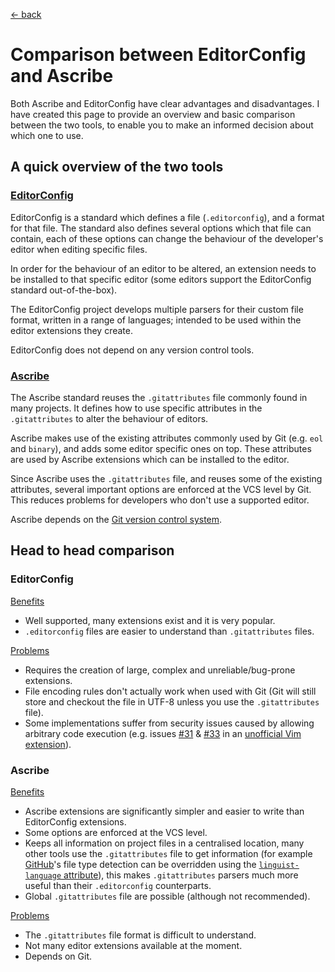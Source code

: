 <!-- METADATA
title: Ascribe vs EditorConfig
-->

[← back](../)

# Comparison between EditorConfig and Ascribe

Both Ascribe and EditorConfig have clear advantages and disadvantages.  I have
created this page to provide an overview and basic comparison between the two
tools, to enable you to make an informed decision about which one to use.

## A quick overview of the two tools

### [EditorConfig](https://editorconfig.org/)

EditorConfig is a standard which defines a file (`.editorconfig`), and a format
for that file.  The standard also defines several options which that file can
contain, each of these options can change the behaviour of the developer's
editor when editing specific files.

In order for the behaviour of an editor to be altered, an extension needs to be
installed to that specific editor (some editors support the EditorConfig
standard out-of-the-box).

The EditorConfig project develops multiple parsers for their custom file
format, written in a range of languages; intended to be used within the editor
extensions they create.

EditorConfig does not depend on any version control tools.

### [Ascribe](../)

The Ascribe standard reuses the `.gitattributes` file commonly found in many
projects.  It defines how to use specific attributes in the `.gitattributes` to
alter the behaviour of editors.

Ascribe makes use of the existing attributes commonly used by Git (e.g. `eol`
and `binary`), and adds some editor specific ones on top.  These attributes are
used by Ascribe extensions which can be installed to the editor.

Since Ascribe uses the `.gitattributes` file, and reuses some of the existing
attributes, several important options are enforced at the VCS level by Git.
This reduces problems for developers who don't use a supported editor.

Ascribe depends on the [Git version control system](https://git-scm.com/).

## Head to head comparison

### EditorConfig

<u>Benefits</u>

- Well supported, many extensions exist and it is very popular.
- `.editorconfig` files are easier to understand than `.gitattributes` files.

<u>Problems</u>

- Requires the creation of large, complex and unreliable/bug-prone extensions.
- File encoding rules don't actually work when used with Git (Git will still
  store and checkout the file in UTF-8 unless you use the `.gitattributes` file).
- Some implementations suffer from security issues caused by allowing arbitrary
  code execution (e.g. issues [#31][] & [#33][] in an [unofficial Vim extension][]).

[unofficial Vim extension]: https://github.com/sgur/vim-editorconfig/
[#31]: https://github.com/sgur/vim-editorconfig/issues/31
[#33]: https://github.com/sgur/vim-editorconfig/issues/33

### Ascribe

<u>Benefits</u>

- Ascribe extensions are significantly simpler and easier to write than
  EditorConfig extensions.
- Some options are enforced at the VCS level.
- Keeps all information on project files in a centralised location, many other
  tools use the `.gitattributes` file to get information (for example
  [GitHub](https://github.com/)'s file type detection can be overridden using
  the [`linguist-language` attribute][]), this makes `.gitattributes` parsers
  much more useful than their `.editorconfig` counterparts.
- Global `.gitattributes` file are possible (although not recommended).

[`linguist-language` attribute]: https://github.com/github/linguist#using-gitattributes

<u>Problems</u>

- The `.gitattributes` file format is difficult to understand.
- Not many editor extensions available at the moment.
- Depends on Git.
